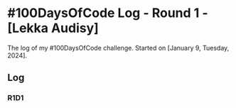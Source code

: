 # #100DaysOfCode Log - Round 1 - [Lekka Audisy]

The log of my #100DaysOfCode challenge. Started on [January 9, Tuesday, 2024].

## Log

### R1D1 
